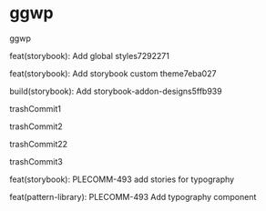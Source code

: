# ggwp
ggwp

feat(storybook): Add global styles7292271

feat(storybook): Add storybook custom theme7eba027

build(storybook): Add storybook-addon-designs5ffb939

trashCommit1

trashCommit2

trashCommit22

trashCommit3

feat(storybook): PLECOMM-493 add stories for typography

feat(pattern-library): PLECOMM-493 Add typography component